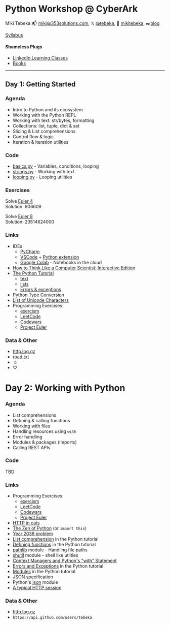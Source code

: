 # Python Workshop @ CyberArk

Miki Tebeka
📬 [miki@353solutions.com](mailto:miki@353solutions.com), 𝕏 [@tebeka](https://twitter.com/tebeka), 👨 [mikitebeka](https://www.linkedin.com/in/mikitebeka/), ✒️[blog](https://www.ardanlabs.com/blog/)

[Syllabus](https://docs.google.com/document/d/1p_GIXY2FXOauoPM2QITLdi5UpoCo6oH-9NdOlXehv6w/edit)

#### Shameless Plugs

- [LinkedIn Learning Classes](https://www.linkedin.com/learning/instructors/miki-tebeka)
- [Books](https://pragprog.com/search/?q=miki+tebeka)

---

## Day 1: Getting Started

### Agenda

- Intro to Python and its ecosystem
- Working with the Python REPL
- Working with text: str/bytes, formatting
- Collections: list, tuple, dict & set
- Slicing & List comprehensions
- Control flow & logic
- Iteration & iteration utilities

### Code

- [basics.py](basics.py) - Variables, conditions, looping
- [strings.py](strings.py) - Working with text
- [looping.py](looping.py) - Looping utilities

### Exercises

Solve [Euler 4](https://projecteuler.net/problem=4)  
Solution: 906609

Solve [Euler 8](https://projecteuler.net/problem=8)  
Solution: 23514624000


### Links

- IDEs
    - [PyCharm](https://www.jetbrains.com/pycharm/)
    - [VSCode](https://code.visualstudio.com/) + [Python extension](https://marketplace.visualstudio.com/items?itemName=ms-python.python)
    - [Google Colab](https://colab.research.google.com/) - Notebooks in the cloud
- [How to Think Like a Computer Scientist: Interactive Edition](https://runestone.academy/ns/books/published/thinkcspy/index.html)
- [The Python Tutorial](https://docs.python.org/3/tutorial/index.html)
    - [text](https://docs.python.org/3/tutorial/introduction.html#text)
    - [lists](https://docs.python.org/3/tutorial/introduction.html#lists)
    - [Errors & exceptions](https://docs.python.org/3/tutorial/errors.html)
- [Python Type Conversion](https://www.mermaidchart.com/raw/493b268f-89ca-4129-b83a-8d8cd64602e0?theme=light&version=v0.1&format=svg)
- [List of Unicode Characters](https://en.wikipedia.org/wiki/List_of_Unicode_characters)
- Programming Exercises:
    - [exercism](https://exercism.org/tracks/python/exercises)
    - [LeetCode](https://leetcode.com/problemset/all/)
    - [Codewars](https://www.codewars.com/kata)
    - [Project Euler](https://projecteuler.net/archives)


### Data & Other

- [http.log.gz](data/http.log.gz)
- [road.txt](data/road.txt)
- ☺
- ♡

# Day 2: Working with Python

### Agenda

- List comprehensions
- Defining & calling functions
- Working with files
- Handling resources using `with`
- Error handling
- Modules & packages (imports)
- Calling REST APIs


### Code

TBD



<!--
### Exercises

#### Count Errors

How many requests in [http.log.gz](data/http.log.gz) resulted in an error (status code >= 400)?
Use `gzip.open` to read the file.

Example lines:
```
uplherc.upl.com - - [01/Aug/1995:00:00:08 -0400] "GET /images/ksclogo-medium.gif HTTP/1.0" 304 0
uplherc.upl.com - - [01/Aug/1995:00:00:08 -0400] "GET /images/MOSAIC-logosmall.gif HTTP/1.0" 304 0
uplherc.upl.com - - [01/Aug/1995:00:00:08 -0400] "GET /images/USA-logosmall.gif HTTP/1.0" 304 0
ix-esc-ca2-07.ix.netcom.com - - [01/Aug/1995:00:00:09 -0400] "GET /images/launch-logo.gif HTTP/1.0" 200 1713
uplherc.upl.com - - [01/Aug/1995:00:00:10 -0400] "GET /images/WORLD-logosmall.gif HTTP/1.0" 304 0
slppp6.intermind.net - - [01/Aug/1995:00:00:10 -0400] "GET /history/skylab/skylab.html HTTP/1.0" 200 1687
piweba4y.prodigy.com - - [01/Aug/1995:00:00:10 -0400] "GET /images/launchmedium.gif HTTP/1.0" 200 11853
slppp6.intermind.net - - [01/Aug/1995:00:00:11 -0400] "GET /history/skylab/skylab-small.gif HTTP/1.0" 200 9202
```

#### Stock Tweets

related

#### Generate QR Code

Write a function `generate_qrs(input_file, output_dir)` that will generate a QR code for data in `input_file` and save it in `output_dir`.

- Use [QR Code Generator API](https://goqr.me/api/doc/create-qr-code/) to generate the QR code
- QR should contains `MCARD` format
- Output file name should be `first-last.png` (e.g. `bugs-bunny.png`)

Example MCARD: `MECARD:N:Bunny,Bugs;TEL:555-555-5555;EMAIL:bugs@looney.com;;`
Example API: `https://api.qrserver.com/v1/create-qr-code/?data=MECARD:N:Bunny,Bugs;TEL:555-555-5555;EMAIL:bugs@looney.com;;`
-->

### Links

- Programming Exercises:
    - [exercism](https://exercism.org/tracks/python/exercises)
    - [LeetCode](https://leetcode.com/problemset/all/)
    - [Codewars](https://www.codewars.com/kata)
    - [Project Euler](https://projecteuler.net/archives)
- [HTTP in cats](https://http.cat/)
- [The Zen of Python](https://www.python.org/dev/peps/pep-0020/) (or `import this`)
- [Year 2038 problem](https://en.wikipedia.org/wiki/Year_2038_problem)
- [List comprehension](https://docs.python.org/3/tutorial/datastructures.html#list-comprehensions) in the Python tutorial
- [Defining functions](https://docs.python.org/3/tutorial/controlflow.html#defining-functions) in the Python tutorial
- [pathlib](https://docs.python.org/3/library/pathlib.html) module - Handling file paths
- [shutil](https://docs.python.org/3/library/shutil.html) module - shell like utlities
- [Context Managers and Python's "with" Statement](https://realpython.com/python-with-statement/)
- [Errors and Exceptions](https://docs.python.org/3/tutorial/errors.html) in the Python tutorial
- [Modules](https://docs.python.org/3/tutorial/modules.html) in the Python tutorial
- [JSON](https://www.json.org/json-en.html) specification
- Python's [json](https://docs.python.org/3/library/json.html) module
- [A typical HTTP session](https://developer.mozilla.org/en-US/docs/Web/HTTP/Guides/Session)

### Data & Other

- [http.log.gz](data/http.log.gz)
- `https://api.github.com/users/tebeka`
